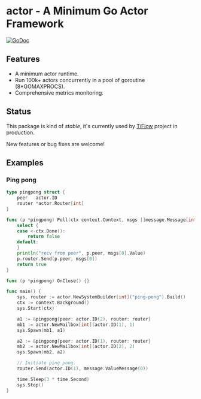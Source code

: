 # actor - A Minimum Go Actor Framework

[![GoDoc](https://godoc.org/github.com/overvenus/actor?status.svg)](https://pkg.go.dev/github.com/overvenus/actor?tab=doc)

## Features

* A minimum actor runtime.
* Run 100k+ actors concurrently in a pool of goroutine (8*GOMAXPROCS).
* Comprehensive metrics monitoring.

## Status

This package is kind of *stable*, it's currently used by [TiFlow](https://github.com/pingcap/tiflow) project in production.

New features or bug fixes are welcome!

## Examples

### Ping pong

```go
type pingpong struct {
	peer   actor.ID
	router *actor.Router[int]
}

func (p *pingpong) Poll(ctx context.Context, msgs []message.Message[int]) bool {
	select {
	case <-ctx.Done():
		return false
	default:
	}
	println("recv from peer", p.peer, msgs[0].Value)
	p.router.Send(p.peer, msgs[0])
	return true
}

func (p *pingpong) OnClose() {}

func main() {
	sys, router := actor.NewSystemBuilder[int]("ping-pong").Build()
	ctx := context.Background()
	sys.Start(ctx)

	a1 := &pingpong{peer: actor.ID(2), router: router}
	mb1 := actor.NewMailbox[int](actor.ID(1), 1)
	sys.Spawn(mb1, a1)

	a2 := &pingpong{peer: actor.ID(1), router: router}
	mb2 := actor.NewMailbox[int](actor.ID(2), 2)
	sys.Spawn(mb2, a2)

	// Initiate ping pong.
	router.Send(actor.ID(1), message.ValueMessage(0))

	time.Sleep(3 * time.Second)
	sys.Stop()
}
```

